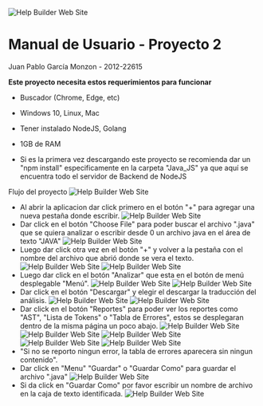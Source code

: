 ﻿![Help Builder Web Site](./Logo.png)

# Manual de Usuario - Proyecto 2
Juan Pablo García Monzon - 2012-22615

<b>Este proyecto necesita estos requerimientos para funcionar</b>

* Buscador (Chrome, Edge, etc)

* Windows 10, Linux, Mac

* Tener instalado NodeJS, Golang

* 1GB de RAM

* Si es la primera vez descargando este proyecto se recomienda dar un "npm install" especificamente en la carpeta "Java_JS" ya que aquí se encuentra todo el servidor de Backend de NodeJS

Flujo del proyecto
![Help Builder Web Site](./Home.png)
* Al abrir la aplicacion dar click primero en el botón "+" para agregar una nueva pestaña donde escribir.
![Help Builder Web Site](./Mas.png)
* Dar click en el botón "Choose File" para poder buscar el archivo ".java" que se quiera analizar o escribir desde 0 un archivo java en el área de texto "JAVA"
![Help Builder Web Site](./Choose.png)
* Luego dar click otra vez en el botón "+" y volver a la pestaña con el nombre del archivo que abrió donde se vera el texto.
![Help Builder Web Site](./Mas2.png)
![Help Builder Web Site](./ClickP.png)
* Luego dar click en el botón "Analizar" que esta en el botón de menú desplegable "Menú".
![Help Builder Web Site](./MenuA.png)
![Help Builder Web Site](./Analizar.png)
* Dar click en el botón "Descargar" y elegir el descargar la traducción del análisis.
![Help Builder Web Site](./DescargarJS.png)
![Help Builder Web Site](./DescargarRJS.png)
* Dar click en el botón "Reportes" para poder ver los reportes como "AST", "Lista de Tokens" o "Tabla de Errores", estos se desplegaran dentro de la misma página un poco abajo.
![Help Builder Web Site](./Reportes.png)
![Help Builder Web Site](./AreaReport.png)
![Help Builder Web Site](./AST.png)
![Help Builder Web Site](./Error.png)
![Help Builder Web Site](./Token.png)
* "Si no se reporto ningun error, la tabla de errores aparecera sin ningun contenido".
* Dar click en "Menu" "Guardar" o "Guardar Como" para guardar el archivo ".java" 
![Help Builder Web Site](./Guardar.png)
* Si da click en "Guardar Como" por favor escribir un nombre de archivo en la caja de texto identificada. 
![Help Builder Web Site](./GuardarC.png)